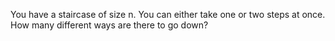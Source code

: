 You have a staircase of size n. You can either take one or two steps at once. How many different ways are there to go
down?
